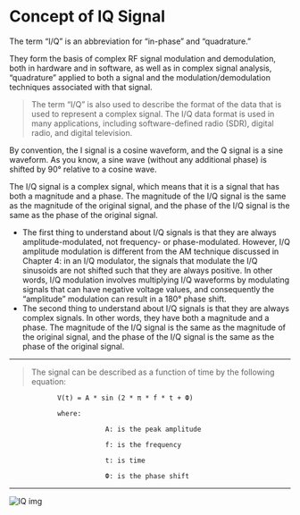 # **Concept of IQ Signal**
The term “I/Q” is an abbreviation for “in-phase” and “quadrature.”

They form the basis of complex RF signal modulation and demodulation, both in hardware and in software, as well as in complex signal analysis, “quadrature” applied to both a signal and the modulation/demodulation techniques associated with that signal.

>The term “I/Q” is also used to describe the format of the data that is used to represent a complex signal. The I/Q data format is used in many applications, including software-defined radio (SDR), digital radio, and digital television.

 By convention, the I signal is a cosine waveform, and the Q signal is a sine waveform. As you know, a sine wave (without any additional phase) is shifted by 90° relative to a cosine wave.

The I/Q signal is a complex signal, which means that it is a signal that has both a magnitude and a phase. The magnitude of the I/Q signal is the same as the magnitude of the original signal, and the phase of the I/Q signal is the same as the phase of the original signal.
- The first thing to understand about I/Q signals is that they are always amplitude-modulated, not frequency- or phase-modulated. However, I/Q amplitude modulation is different from the AM technique discussed in Chapter 4: in an I/Q modulator, the signals that modulate the I/Q sinusoids are not shifted such that they are always positive. In other words, I/Q modulation involves multiplying I/Q waveforms by modulating signals that can have negative voltage values, and consequently the “amplitude” modulation can result in a 180° phase shift. 
- The second thing to understand about I/Q signals is that they are always complex signals. In other words, they have both a magnitude and a phase. The magnitude of the I/Q signal is the same as the magnitude of the original signal, and the phase of the I/Q signal is the same as the phase of the original signal.

***
>The signal can be described as a function of time by the following equation:
```
            V(t) = A * sin (2 * π * f * t + Ф)

            where:

                        A: is the peak amplitude

                        f: is the frequency

                        t: is time

                        Ф: is the phase shift
```
***

![IQ img](https://www.tek.com/-/media/sites/default/files/u811871/what20iq20image205.png)
